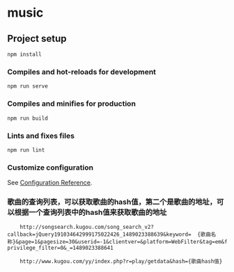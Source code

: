 # music

## Project setup
```
npm install
```

### Compiles and hot-reloads for development
```
npm run serve
```

### Compiles and minifies for production
```
npm run build
```

### Lints and fixes files
```
npm run lint
```

### Customize configuration
See [Configuration Reference](https://cli.vuejs.org/config/).




### 歌曲的查询列表，可以获取歌曲的hash值，第二个是歌曲的地址，可以根据一个查询列表中的hash值来获取歌曲的地址

```
    http://songsearch.kugou.com/song_search_v2?callback=jQuery191034642999175022426_1489023388639&keyword=  {歌曲名称}&page=1&pagesize=30&userid=-1&clientver=&platform=WebFilter&tag=em&filter=2&iscorrection=1& privilege_filter=0&_=1489023388641

```


```
    http://www.kugou.com/yy/index.php?r=play/getdata&hash={歌曲hash值}

```